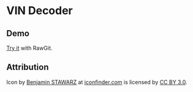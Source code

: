 # VIN Decoder

## Demo

[Try it](https://cdn.rawgit.com/rDuckDev/VIN-Decoder/v1.0.10/) with RawGit.

## Attribution

Icon by [Benjamin STAWARZ](https://www.iconfinder.com/butterflytronics) at [iconfinder.com](www.iconfinder.com) is licensed by [CC BY 3.0](https://creativecommons.org/licenses/by/3.0/).